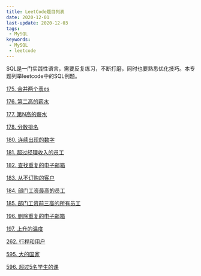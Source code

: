 ```yaml
---
title: LeetCode题目列表
date: 2020-12-01
last-update: 2020-12-03
tags:
 - MySQL
keywords:
 - MySQL
 - leetcode
---
```


SQL是一门实践性语言，需要反复练习，不断打磨，同时也要熟悉优化技巧。本专题列举leetcode中的SQL例题。

[175. 合并两个表es](175.%20合并两个表.md)<Badge text="简单" type="tip"/>  

[176. 第二高的薪水](176.%20第二高的薪水.md)<Badge text="简单" type="tip"/>

[177. 第N高的薪水](177.%20第N高的薪水.md)<Badge text="中等" type="warning"/> 

[178. 分数排名](178.%20分数排名.md)<Badge text="中等" type="warning"/> 

[180. 连续出现的数字](180.%20连续出现的数字.md)<Badge text="中等" type="warning"/> 

[181. 超过经理收入的员工](181.%20超过经理收入的员工.md)<Badge text="简单" type="tip"/>

[182. 查找重复的电子邮箱](182.%20查找重复的电子邮箱.md)<Badge text="简单" type="tip"/>

[183. 从不订购的客户](183.%20从不订购的客户.md)<Badge text="简单" type="tip"/>

[184. 部门工资最高的员工](184.%20部门工资最高的员工.md)<Badge text="中等" type="warning"/> 

[185. 部门工资前三高的所有员工](185.%20部门工资前三高的所有员工.md)<Badge text="困难" type="error"/> 

[196. 删除重复的电子邮箱](196.%20删除重复的电子邮箱.md)<Badge text="简单" type="tip"/>

[197. 上升的温度](197.%20上升的温度.md)<Badge text="简单" type="tip"/>

[262. 行程和用户](262.%20行程和用户.md)<Badge text="困难" type="error"/> 

[595. 大的国家](595.%20大的国家.md)<Badge text="简单" type="tip"/>

[596. 超过5名学生的课](596.%20超过5名学生的课.md)<Badge text="简单" type="tip"/>


